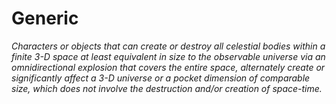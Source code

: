 # Generic
*Characters or objects that can create or destroy all celestial bodies within a finite 3-D space at least equivalent in size to the observable universe via an omnidirectional explosion that covers the entire space, alternately create or significantly affect a 3-D universe or a pocket dimension of comparable size, which does not involve the destruction and/or creation of space-time.*